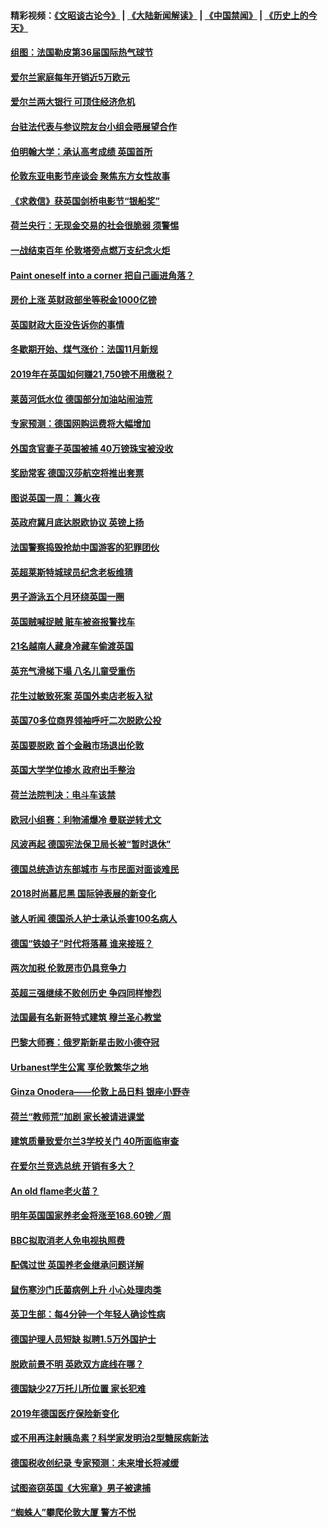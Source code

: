 #### 精彩视频：[《文昭谈古论今》](https://github.com/gfw-breaker/wenzhao/blob/master/README.md?t=11130332) | [《大陆新闻解读》](https://github.com/gfw-breaker/ntdtv-comedy/blob/master/README.md?t=11130332) | [《中国禁闻》](https://github.com/gfw-breaker/ntdtv-news/blob/master/README.md?t=11130332) | [《历史上的今天》](https://github.com/gfw-breaker/today-in-history/blob/master/README.md?t=11130332) 

#### [组图：法国勒皮第36届国际热气球节](../pages/nsc974/n10845459.md?t=11130332) 

#### [爱尔兰家庭每年开销近5万欧元](../pages/nsc974/n10844726.md?t=11130332) 

#### [爱尔兰两大银行 可顶住经济危机](../pages/nsc974/n10844706.md?t=11130332) 

#### [台驻法代表与参议院友台小组会晤展望合作](../pages/nsc974/n10843796.md?t=11130332) 

#### [伯明翰大学：承认高考成绩 英国首所](../pages/nsc974/n10843334.md?t=11130332) 

#### [伦敦东亚电影节座谈会 聚焦东方女性故事](../pages/nsc974/n10843306.md?t=11130332) 

#### [《求救信》获英国剑桥电影节“银船奖”](../pages/nsc974/n10842268.md?t=11130332) 

#### [荷兰央行：无现金交易的社会很脆弱 须警惕](../pages/nsc974/n10841150.md?t=11130332) 

#### [一战结束百年 伦敦塔旁点燃万支纪念火炬](../pages/nsc974/n10841092.md?t=11130332) 

#### [Paint oneself into a corner 把自己画进角落？](../pages/nsc974/n10841190.md?t=11130332) 

#### [房价上涨 英财政部坐等税金1000亿镑](../pages/nsc974/n10841187.md?t=11130332) 

#### [英国财政大臣没告诉你的事情](../pages/nsc974/n10841141.md?t=11130332) 

#### [冬歇期开始、煤气涨价：法国11月新规](../pages/nsc974/n10841075.md?t=11130332) 

#### [2019年在英国如何赚21,750镑不用缴税？](../pages/nsc974/n10841101.md?t=11130332) 

#### [莱茵河低水位 德国部分加油站闹油荒](../pages/nsc974/n10841002.md?t=11130332) 

#### [专家预测：德国网购运费将大幅增加](../pages/nsc974/n10840951.md?t=11130332) 

#### [外国贪官妻子英国被捕 40万镑珠宝被没收](../pages/nsc974/n10838830.md?t=11130332) 

#### [奖励常客 德国汉莎航空将推出套票](../pages/nsc974/n10838351.md?t=11130332) 

#### [图说英国一周： 篝火夜](../pages/nsc974/n10838913.md?t=11130332) 

#### [英政府冀月底达脱欧协议 英镑上扬](../pages/nsc974/n10838808.md?t=11130332) 

#### [法国警察捣毁抢劫中国游客的犯罪团伙](../pages/nsc974/n10838404.md?t=11130332) 

#### [英超莱斯特城球员纪念老板维猜](../pages/nsc974/n10838894.md?t=11130332) 

#### [男子游泳五个月环绕英国一圈](../pages/nsc974/n10838885.md?t=11130332) 

#### [英国贼喊捉贼 赃车被盗报警找车](../pages/nsc974/n10838877.md?t=11130332) 

#### [21名越南人藏身冷藏车偷渡英国](../pages/nsc974/n10838871.md?t=11130332) 

#### [英充气滑梯下塌 八名儿童受重伤](../pages/nsc974/n10838865.md?t=11130332) 

#### [花生过敏致死案 英国外卖店老板入狱](../pages/nsc974/n10838857.md?t=11130332) 

#### [英国70多位商界领袖呼吁二次脱欧公投](../pages/nsc974/n10838826.md?t=11130332) 

#### [英国要脱欧 首个金融市场退出伦敦](../pages/nsc974/n10838815.md?t=11130332) 

#### [英国大学学位掺水 政府出手整治](../pages/nsc974/n10838778.md?t=11130332) 

#### [荷兰法院判决：电斗车该禁](../pages/nsc974/n10838448.md?t=11130332) 

#### [欧冠小组赛：利物浦爆冷 曼联逆转尤文](../pages/nsc974/n10837241.md?t=11130332) 

#### [风波再起 德国宪法保卫局长被“暂时退休”](../pages/nsc974/n10835736.md?t=11130332) 

#### [德国总统造访东部城市 与市民面对面谈难民](../pages/nsc974/n10835895.md?t=11130332) 

#### [2018时尚慕尼黑 国际钟表展的新变化](../pages/nsc974/n10836048.md?t=11130332) 

#### [骇人听闻 德国杀人护士承认杀害100名病人](../pages/nsc974/n10835823.md?t=11130332) 

#### [德国“铁娘子”时代将落幕 谁来接班？](../pages/nsc974/n10833701.md?t=11130332) 

#### [两次加税 伦敦房市仍具竞争力](../pages/nsc974/n10832030.md?t=11130332) 

#### [英超三强继续不败创历史 争四同样惨烈](../pages/nsc974/n10830095.md?t=11130332) 

#### [法国最有名新哥特式建筑 穆兰圣心教堂](../pages/nsc974/n10829754.md?t=11130332) 

#### [巴黎大师赛：俄罗斯新星击败小德夺冠](../pages/nsc974/n10830134.md?t=11130332) 

#### [Urbanest学生公寓 享伦敦繁华之地](../pages/nsc974/n10828080.md?t=11130332) 

#### [Ginza Onodera——伦敦上品日料 银座小野寺](../pages/nsc974/n10828069.md?t=11130332) 

#### [荷兰“教师荒”加剧 家长被请进课堂](../pages/nsc974/n10826148.md?t=11130332) 

#### [建筑质量致爱尔兰3学校关门 40所面临审查](../pages/nsc974/n10826209.md?t=11130332) 

#### [在爱尔兰竞选总统 开销有多大？](../pages/nsc974/n10826165.md?t=11130332) 

#### [An old flame老火苗？](../pages/nsc974/n10825994.md?t=11130332) 

#### [明年英国国家养老金将涨至168.60镑／周](../pages/nsc974/n10825971.md?t=11130332) 

#### [BBC拟取消老人免电视执照费](../pages/nsc974/n10825959.md?t=11130332) 

#### [配偶过世 英国养老金继承问题详解](../pages/nsc974/n10825931.md?t=11130332) 

#### [鼠伤寒沙门氏菌病例上升 小心处理肉类](../pages/nsc974/n10825924.md?t=11130332) 

#### [英卫生部：每4分钟一个年轻人确诊性病](../pages/nsc974/n10825910.md?t=11130332) 

#### [德国护理人员短缺 拟聘1.5万外国护士](../pages/nsc974/n10824186.md?t=11130332) 

#### [脱欧前景不明 英欧双方底线在哪？](../pages/nsc974/n10823749.md?t=11130332) 

#### [德国缺少27万托儿所位置 家长犯难](../pages/nsc974/n10824147.md?t=11130332) 

#### [2019年德国医疗保险新变化](../pages/nsc974/n10824071.md?t=11130332) 

#### [或不用再注射胰岛素？科学家发明治2型糖尿病新法](../pages/nsc974/n10823372.md?t=11130332) 

#### [德国税收创纪录 专家预测：未来增长将减缓](../pages/nsc974/n10823318.md?t=11130332) 

#### [试图盗窃英国《大宪章》男子被逮捕](../pages/nsc974/n10823790.md?t=11130332) 

#### [“蜘蛛人”攀爬伦敦大厦 警方不悦](../pages/nsc974/n10823780.md?t=11130332) 

